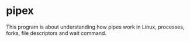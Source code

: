 # pipex

This program is about understanding how pipes work in Linux, processes, forks, file descriptors and wait command. 
